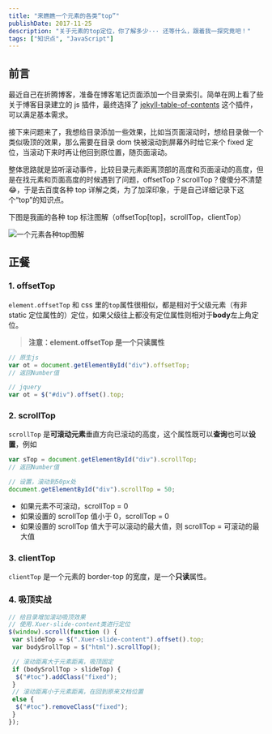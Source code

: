 ```yaml
---
title: "来瞧瞧一个元素的各类“top”"
publishDate: 2017-11-25
description: "关于元素的top定位，你了解多少··· 还等什么，跟着我一探究竟吧！"
tags: ["知识点", "JavaScript"]
---
```


## 前言

最近自己在折腾博客，准备在博客笔记页面添加一个目录索引。简单在网上看了些关于博客目录建立的 js 插件，最终选择了 [jekyll-table-of-contents](https://github.com/ghiculescu/jekyll-table-of-contents) 这个插件，可以满足基本需求。

接下来问题来了，我想给目录添加一些效果，比如当页面滚动时，想给目录做一个类似吸顶的效果，那么需要在目录 dom 快被滚动到屏幕外时给它来个 fixed 定位，当滚动下来时再让他回到原位置，随页面滚动。

整体思路就是监听滚动事件，比较目录元素距离顶部的高度和页面滚动的高度，但是在找元素和页面高度的时候遇到了问题，offsetTop？scrollTop？傻傻分不清楚 😂，于是去百度各种 top 详解之类，为了加深印象，于是自己详细记录下这个“top”的知识点。

下图是我画的各种 top 标注图解（offsetTop[top]，scrollTop，clientTop）

![一个元素各种top图解](https://cdn.jsdelivr.net/gh/liuxingyu521/pictureBed@picture/blog/element-top.png)

## 正餐

### 1. offsetTop

`element.offsetTop` 和 css 里的`top`属性很相似，都是相对于父级元素（有非 static 定位属性的）定位，如果父级往上都没有定位属性则相对于**body**左上角定位。

> **注意：element.offsetTop 是一个只读属性**

```javascript
// 原生js
var ot = document.getElementById("div").offsetTop;
// 返回Number值

// jquery
var ot = $("#div").offset().top;
```

### 2. scrollTop

`scrollTop` 是**可滚动元素**垂直方向已滚动的高度，这个属性既可以**查询**也可以**设置**，例如

```javascript
var sTop = document.getElementById("div").scrollTop;
// 返回Number值

// 设置，滚动到50px处
document.getElementById("div").scrollTop = 50;
```

- 如果元素不可滚动，scrollTop = 0
- 如果设置的 scrollTop 值小于 0，scrollTop = 0
- 如果设置的 scrollTop 值大于可以滚动的最大值，则 scrollTop = 可滚动的最大值

### 3. clientTop

`clientTop` 是一个元素的 border-top 的宽度，是一个**只读**属性。

### 4. 吸顶实战

```javascript
// 给目录增加滚动吸顶效果
// 使用.Xuer-slide-content类进行定位
$(window).scroll(function () {
 var slideTop = $(".Xuer-slide-content").offset().top;
 var bodySrollTop = $("html").scrollTop();

 // 滚动距离大于元素距离，吸顶固定
 if (bodySrollTop > slideTop) {
  $("#toc").addClass("fixed");
 }
 // 滚动距离小于元素距离，在回到原来文档位置
 else {
  $("#toc").removeClass("fixed");
 }
});
```
